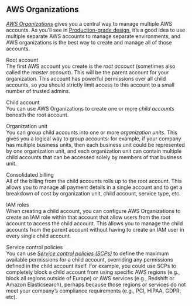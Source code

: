 ## AWS Organizations

_[AWS Organizations](https://aws.amazon.com/organizations/)_ gives you a central way to manage multiple AWS accounts. As
you’ll see in [Production-grade design](#production_grade_design), it’s a good idea to use multiple separate AWS accounts to manage separate
environments, and AWS organizations is the best way to create and manage all of those accounts.

Root account  
The first AWS account you create is the _root account_ (sometimes also called the _master account_). This will be the
parent account for your organization. This account has powerful permissions over all child accounts, so you should
strictly limit access to this account to a small number of trusted admins.

Child account  
You can use AWS Organizations to create one or more _child accounts_ beneath the root account.

Organization unit  
You can group child accounts into one or more _organization units_. This gives you a logical way to group accounts:
for example, if your company has multiple business units, then each business unit could be represented by one
organization unit, and each organization unit can contain multiple child accounts that can be accessed solely by
members of that business unit.

Consolidated billing  
All of the billing from the child accounts rolls up to the root account. This allows you to manage all payment
details in a single account and to get a breakdown of cost by organization unit, child account, service type, etc.

IAM roles  
When creating a child account, you can configure AWS Organizations to create an IAM role within that account that
allow users from the root account to access the child account. This allows you to manage the child accounts from the
parent account without having to create an IAM user in every single child account.

Service control policies  
You can use
_[Service control policies (SCPs)](https://docs.aws.amazon.com/organizations/latest/userguide/orgs_manage_policies_scp.html)_
to define the maximum available permissions for a child account, overriding any permissions defined in the child
account itself. For example, you could use SCPs to completely block a child account from using specific AWS regions
(e.g., block all regions outside of Europe) or AWS services (e.g., Redshift or Amazon Elasticsearch), perhaps because
those regions or services do not meet your company’s compliance requirements (e.g., PCI, HIPAA, GDPR, etc).



<!-- ##DOCS-SOURCER-START
{"sourcePlugin":"Service Catalog Reference","hash":"902cd15f2518eca733ef0d90cd8768bb"}
##DOCS-SOURCER-END -->
